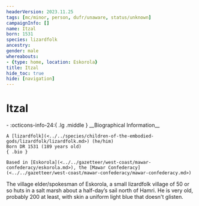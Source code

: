 ```yaml
---
headerVersion: 2023.11.25
tags: [mc/minor, person, dufr/unaware, status/unknown]
campaignInfo: []
name: Itzal
born: 1531
species: lizardfolk
ancestry:
gender: male
whereabouts:
- {type: home, location: Eskorola}
title: Itzal
hide_toc: true
hide: [navigation]
---
```

# Itzal
<div class="grid cards ext-narrow-margin ext-one-column" markdown>
- :octicons-info-24:{ .lg .middle } __Biographical Information__

    A [lizardfolk](<../../species/children-of-the-embodied-gods/lizardfolk/lizardfolk.md>) (he/him)  
    Born DR 1531 (189 years old)  
    { .bio }

    Based in [Eskorola](<../../gazetteer/west-coast/mawar-confederacy/eskorola.md>), the [Mawar Confederacy](<../../gazetteer/west-coast/mawar-confederacy/mawar-confederacy.md>)
</div>


The village elder/spokesman of Eskorola, a small lizardfolk village of 50 or so huts in a salt marsh about a half-day’s sail north of Hamri. He is very old, probably 200 at least, with skin a uniform light blue that doesn't glisten.
